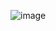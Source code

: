 ![image](https://user-images.githubusercontent.com/64942612/151677352-e43b6895-da59-4a92-8784-2debd734a7d5.png)

